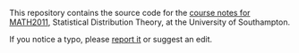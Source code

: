This repository contains the source code for the  [course notes for MATH2011](https://heogden.github.io/math2011/), Statistical Distribution Theory, at the University of Southampton. 

If you notice a typo, please [report it](https://github.com/heogden/math2011/issues) or suggest an edit.
